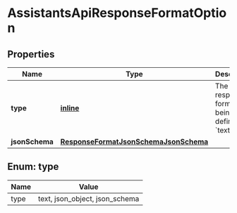 
# AssistantsApiResponseFormatOption

## Properties
| Name | Type | Description | Notes |
| ------------ | ------------- | ------------- | ------------- |
| **type** | [**inline**](#Type) | The type of response format being defined: &#x60;text&#x60; |  |
| **jsonSchema** | [**ResponseFormatJsonSchemaJsonSchema**](ResponseFormatJsonSchemaJsonSchema.md) |  |  |


<a id="Type"></a>
## Enum: type
| Name | Value |
| ---- | ----- |
| type | text, json_object, json_schema |



